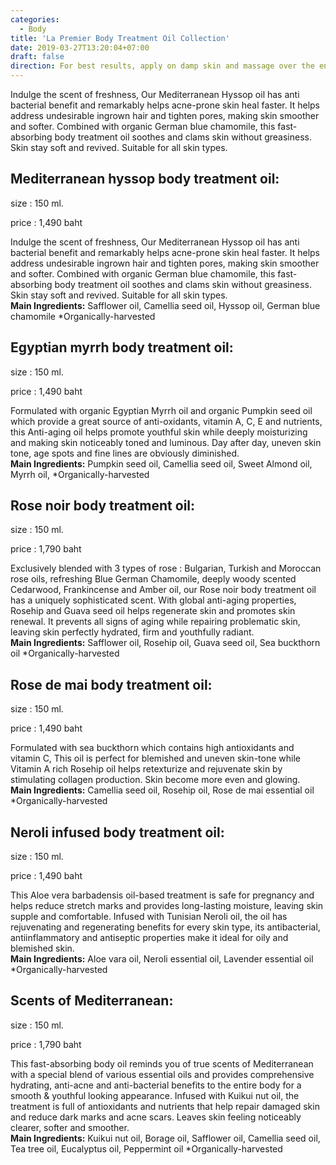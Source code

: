 ```yaml
---
categories:
  - Body
title: 'La Premier Body Treatment Oil Collection'
date: 2019-03-27T13:20:04+07:00
draft: false
direction: For best results, apply on damp skin and massage over the entire body.
---
```


Indulge the scent of freshness, Our Mediterranean Hyssop oil has anti bacterial benefit and remarkably helps acne-prone skin heal faster. It helps address undesirable ingrown hair and tighten pores, making skin smoother and softer. Combined with organic German blue chamomile, this fast-absorbing body treatment oil soothes and clams skin without greasiness. Skin stay soft and revived. Suitable for all skin types.

## Mediterranean hyssop body treatment oil:

<div class="size-price">
  <p>size : 150 ml.</p>
  <p>price : 1,490 baht</p>
</div>

Indulge the scent of freshness, Our Mediterranean Hyssop oil has anti bacterial benefit and remarkably helps acne-prone skin heal faster. It helps address undesirable ingrown hair and tighten pores, making skin smoother and softer. Combined with organic German blue chamomile, this fast-absorbing body treatment oil soothes and clams skin without greasiness. Skin stay soft and revived. Suitable for all skin types.
<br>
**Main Ingredients:** Safflower oil, Camellia seed oil, Hyssop oil, German blue chamomile \*Organically-harvested

## Egyptian myrrh body treatment oil:

<div class="size-price">
  <p>size : 150 ml.</p>
  <p>price : 1,490 baht</p>
</div>

Formulated with organic Egyptian Myrrh oil and organic Pumpkin seed oil which provide a great source of anti-oxidants, vitamin A, C, E and nutrients, this Anti-aging oil helps promote youthful skin while deeply moisturizing and making skin noticeably toned and luminous. Day after day, uneven skin tone, age spots and fine lines are obviously diminished.
<br>
**Main Ingredients:** Pumpkin seed oil, Camellia seed oil, Sweet Almond oil, Myrrh oil, \*Organically-harvested

## Rose noir body treatment oil:

<div class="size-price">
  <p>size : 150 ml.</p>
  <p>price : 1,790 baht</p>
</div>

Exclusively blended with 3 types of rose : Bulgarian, Turkish and Moroccan rose oils, refreshing Blue German Chamomile, deeply woody scented Cedarwood, Frankincense and Amber oil, our Rose noir body treatment oil has a uniquely sophisticated scent. With global anti-aging properties, Rosehip and Guava seed oil helps regenerate skin and promotes skin renewal. It prevents all signs of aging while repairing problematic skin, leaving skin perfectly hydrated, firm and youthfully radiant.
<br>
**Main Ingredients:** Safflower oil, Rosehip oil, Guava seed oil, Sea buckthorn oil \*Organically-harvested

## Rose de mai body treatment oil:

<div class="size-price">
  <p>size : 150 ml.</p>
  <p>price : 1,490 baht</p>
</div>

Formulated with sea buckthorn which contains high antioxidants and vitamin C, This oil is perfect for blemished and uneven skin-tone while Vitamin A rich Rosehip oil helps retexturize and rejuvenate skin by stimulating collagen production. Skin become more even and glowing.
<br>
**Main Ingredients:** Camellia seed oil, Rosehip oil, Rose de mai essential oil \*Organically-harvested

## Neroli infused body treatment oil:

<div class="size-price">
  <p>size : 150 ml.</p>
  <p>price : 1,490 baht</p>
</div>

This Aloe vera barbadensis oil-based treatment is safe for pregnancy and helps reduce stretch marks and provides long-lasting moisture, leaving skin supple and comfortable. Infused with Tunisian Neroli oil, the oil has rejuvenating and regenerating benefits for every skin type, its antibacterial, antiinflammatory and antiseptic properties make it ideal for oily and blemished skin.
<br>
**Main Ingredients:** Aloe vara oil, Neroli essential oil, Lavender essential oil \*Organically-harvested

## Scents of Mediterranean:

<div class="size-price">
  <p>size : 150 ml.</p>
  <p>price : 1,790 baht</p>
</div>

This fast-absorbing body oil reminds you of true scents of Mediterranean with a special blend of various essential oils and provides comprehensive hydrating, anti-acne and anti-bacterial benefits to the entire body for a smooth & youthful looking appearance. Infused with Kuikui nut oil, the treatment is full of antioxidants and nutrients that help repair damaged skin and reduce dark marks and acne scars. Leaves skin feeling noticeably clearer, softer and smoother.
<br>
**Main Ingredients:** Kuikui nut oil, Borage oil, Safflower oil, Camellia seed oil, Tea tree oil, Eucalyptus oil, Peppermint oil \*Organically-harvested
